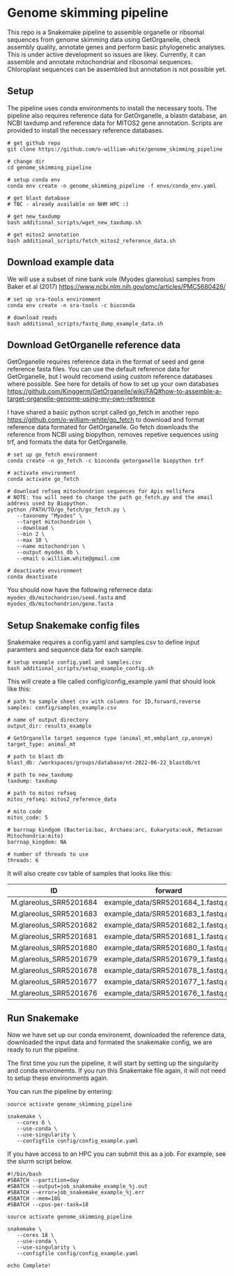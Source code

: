 
# Genome skimming pipeline

This repo is a Snakemake pipeline to assemble organelle or ribsomal sequences from genome skimming data using GetOrganelle, check assembly quality, annotate genes and perform basic phylogenetic analyses. This is under active development so issues are likey. Currently, it can assemble and annotate mitochondrial and ribosomal sequences. Chloroplast sequences can be assembled but annotation is not possible yet.  

## Setup 

The pipeline uses conda environments to install the necessary tools. The pipeline also requires reference data for GetOrganelle, a blastn database, an NCBI taxdump and reference data for MITOS2 gene annotation. Scripts are provided to install the necessary reference databases. 

```
# get github repo
git clone https://github.com/o-william-white/genome_skimming_pipeline

# change dir
cd genome_skimming_pipeline

# setup conda env
conda env create -n genome_skimming_pipeline -f envs/conda_env.yaml

# get blast database
# TBC - already available on NHM HPC :)

# get new_taxdump
bash additional_scripts/wget_new_taxdump.sh

# get mitos2 annotation
bash additional_scripts/fetch_mitos2_reference_data.sh
```

## Download example data

We will use a subset of nine bank vole (Myodes glareolus) samples from Baker et al (2017) https://www.ncbi.nlm.nih.gov/pmc/articles/PMC5680428/

```
# set up sra-tools environment
conda env create -n sra-tools -c bioconda

# download reads
bash additional_scripts/fastq_dump_example_data.sh
```

## Download GetOrganelle reference data

GetOrganelle requires reference data in the format of seed and gene reference fasta files. You can use the default reference data for GetOrganelle, but I would recomend using custom reference databases where possible. See here for details of how to set up your own databases https://github.com/Kinggerm/GetOrganelle/wiki/FAQ#how-to-assemble-a-target-organelle-genome-using-my-own-reference 

I have shared a basic python script called go_fetch in another repo https://github.com/o-william-white/go_fetch to download and format reference data formated for GetOrganelle. Go fetch downloads the reference from NCBI using biopython, removes repetive sequences using trf, and formats the data for GetOrganelle.

```
# set up go_fetch environment
conda create -n go_fetch -c bioconda getorganelle biopython trf

# activate environment
conda activate go_fetch

# download refseq mitochondrion sequences for Apis mellifera
# NOTE: You will need to change the path go_fetch.py and the email address used by Biopython. 
python /PATH/TO/go_fetch/go_fetch.py \
   --taxonomy "Myodes" \
   --target mitochondrion \
   --download \
   --min 2 \
   --max 10 \
   --name mitochondrion \
   --output myodes_db \
   --email o.william.white@gmail.com

# deactivate environment
conda deactivate
```

You should now have the following refernece data: `myodes_db/mitochondrion/seed.fasta` and `myodes_db/mitochondrion/gene.fasta`

## Setup Snakemake config files

Snakemake requires a config.yaml and samples.csv to define input paramters and sequence data for each sample.

```
# setup example config.yaml and samples.csv
bash additional_scripts/setup_example_config.sh
```

This will create a file called config/config_example.yaml that should look like this: 
```
# path to sample sheet csv with columns for ID,forward,reverse
samples: config/samples_example.csv

# name of output directory
output_dir: results_example

# GetOrganelle target sequence type (animal_mt,embplant_cp,anonym)
target_type: animal_mt

# path to blast db
blast_db: /workspaces/groups/database/nt-2022-06-22_blastdb/nt

# path to new_taxdump
taxdump: taxdump

# path to mitos refseq
mitos_refseq: mitos2_reference_data

# mito code
mitos_code: 5

# barrnap kindgom (Bacteria:bac, Archaea:arc, Eukaryota:euk, Metazoan Mitochondria:mito)
barrnap_kingdom: NA

# number of threads to use
threads: 6
```

It will also create csv table of samples that looks like this: 

|ID|forward|reverse|seed|gene|
|--|-------|-------|----|----|
|M.glareolus_SRR5201684|example_data/SRR5201684_1.fastq.gz|example_data/SRR5201684_2.fastq.gz|myodes_db/mitochondrion/seed.fasta|myodes_db/mitochondrion/gene.fasta|
|M.glareolus_SRR5201683|example_data/SRR5201683_1.fastq.gz|example_data/SRR5201683_2.fastq.gz|myodes_db/mitochondrion/seed.fasta|myodes_db/mitochondrion/gene.fasta|
|M.glareolus_SRR5201682|example_data/SRR5201682_1.fastq.gz|example_data/SRR5201682_2.fastq.gz|myodes_db/mitochondrion/seed.fasta|myodes_db/mitochondrion/gene.fasta|
|M.glareolus_SRR5201681|example_data/SRR5201681_1.fastq.gz|example_data/SRR5201681_2.fastq.gz|myodes_db/mitochondrion/seed.fasta|myodes_db/mitochondrion/gene.fasta|
|M.glareolus_SRR5201680|example_data/SRR5201680_1.fastq.gz|example_data/SRR5201680_2.fastq.gz|myodes_db/mitochondrion/seed.fasta|myodes_db/mitochondrion/gene.fasta|
|M.glareolus_SRR5201679|example_data/SRR5201679_1.fastq.gz|example_data/SRR5201679_2.fastq.gz|myodes_db/mitochondrion/seed.fasta|myodes_db/mitochondrion/gene.fasta|
|M.glareolus_SRR5201678|example_data/SRR5201678_1.fastq.gz|example_data/SRR5201678_2.fastq.gz|myodes_db/mitochondrion/seed.fasta|myodes_db/mitochondrion/gene.fasta|
|M.glareolus_SRR5201677|example_data/SRR5201677_1.fastq.gz|example_data/SRR5201677_2.fastq.gz|myodes_db/mitochondrion/seed.fasta|myodes_db/mitochondrion/gene.fasta|
|M.glareolus_SRR5201676|example_data/SRR5201676_1.fastq.gz|example_data/SRR5201676_2.fastq.gz|myodes_db/mitochondrion/seed.fasta|myodes_db/mitochondrion/gene.fasta|


## Run Snakemake

Now we have set up our conda environemt, downloaded the reference data, downloaded the input data and formated the snakemake config, we are ready to run the pipeline. 

The first time you run the pipeline, it will start by setting up the singularity and conda environemts. If you run this Snakemake file again, it will not need to setup these environments again. 

You can run the pipeline by entering:
```
source activate genome_skimming_pipeline

snakemake \
   --cores 6 \
   --use-conda \
   --use-singularity \
   --configfile config/config_example.yaml
```

If you have access to an HPC you can submit this as a job. For example, see the slurm script below. 
```
#!/bin/bash
#SBATCH --partition=day
#SBATCH --output=job_snakemake_example_%j.out
#SBATCH --error=job_snakemake_example_%j.err
#SBATCH --mem=18G
#SBATCH --cpus-per-task=18

source activate genome_skimming_pipeline

snakemake \
   --cores 18 \
   --use-conda \
   --use-singularity \
   --configfile config/config_example.yaml

echo Complete!
```

